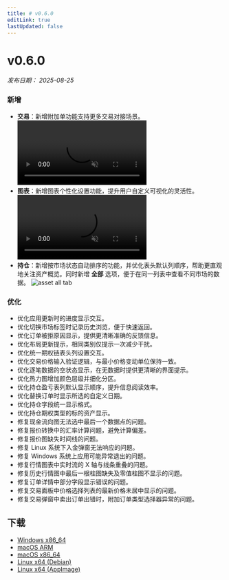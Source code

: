 ```yaml
---
title: # v0.6.0
editLink: true
lastUpdated: false
---
```


# v0.6.0

_发布日期： 2025-08-25_

### 新增

- **交易**：新增附加单功能支持更多交易对接场景。
  <video src="https://assets.lbctrl.com/uploads/4033558b-aebf-4a04-9508-6dcfd6ec2617/attach-order.mp4" type="video/mp4" autoplay muted loop>您的瀏覽器不支援視頻標籤。</video>
- **图表**：新增图表个性化设置功能，提升用户自定义可视化的灵活性。
  <video src="https://assets.lbctrl.com/uploads/ad1f77ee-0c16-4703-be28-b94f70f1a376/chart-settings.mp4" type="video/mp4" autoplay muted loop>您的瀏覽器不支援視頻標籤。</video>
- **持仓**：新增按市场状态自动排序的功能，并优化表头默认列顺序，帮助更直观地关注资产概览。同时新增 **全部** 选项，便于在同一列表中查看不同市场的数据。
  <img src="https://assets.lbctrl.com/uploads/1c2d6988-ce98-46c8-8c36-ecc74b8027e3/asset-all-tab.png" alt="asset all tab" >

### 优化

- 优化应用更新时的进度显示交互。
- 优化切换市场标签时记录历史浏览，便于快速返回。
- 优化订单被拒原因显示，提供更清晰准确的反馈信息。
- 优化布局更新提示，相同类别仅提示一次减少干扰。
- 优化统一期权链表头列设置交互。
- 优化交易价格输入验证逻辑，与最小价格变动单位保持一致。
- 优化逐笔数据的空状态显示，在无数据时提供更清晰的界面提示。
- 优化热力图增加颜色层级并细化分区。
- 优化持仓盈亏表列默认显示顺序，提升信息阅读效率。
- 优化替换订单时显示所选的自定义日期。
- 优化持仓字段统一显示格式。
- 优化持仓期权类型的标的资产显示。
- 修复现金流向图无法选中最后一个数据点的问题。
- 修复报价转换中的汇率计算问题，避免计算偏差。
- 修复报价图缺失时间线的问题。
- 修复 Linux 系统下入金弹窗无法响应的问题。
- 修复 Windows 系统上应用可能异常退出的问题。
- 修复行情图表中实时流的 X 轴与线条重叠的问题。
- 修复历史行情图中最后一根柱图缺失及零值柱图不显示的问题。
- 修复订单详情中部分字段显示错误的问题。
- 修复交易面板中价格选择列表的最新价格未居中显示的问题。
- 修复交易弹窗中卖出订单出错时，附加订单类型选择器异常的问题。

## 下载

- [Windows x86_64](https://assets.lbkrs.com/github/release/longbridge-desktop/stable/longbridge-v0.6.0-windows-x86_64.exe)
- [macOS ARM](https://assets.lbkrs.com/github/release/longbridge-desktop/stable/longbridge-v0.6.0-macos-aarch64.dmg)
- [macOS x86_64](https://assets.lbkrs.com/github/release/longbridge-desktop/stable/longbridge-v0.6.0-macos-x86_64.dmg)
- [Linux x64 (Debian)](https://assets.lbkrs.com/github/release/longbridge-desktop/stable/longbridge-v0.6.0-linux-x86_64.deb)
- [Linux x64 (AppImage)](https://assets.lbkrs.com/github/release/longbridge-desktop/stable/longbridge-v0.6.0-linux-x86_64.AppImage)
